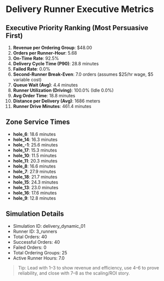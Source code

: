 # Delivery Runner Executive Metrics

## Executive Priority Ranking (Most Persuasive First)
1. **Revenue per Ordering Group**: $48.00
2. **Orders per Runner‑Hour**: 5.68
3. **On‑Time Rate**: 92.5%
4. **Delivery Cycle Time (P90)**: 28.8 minutes
5. **Failed Rate**: 0.0%
6. **Second‑Runner Break‑Even**: 7.0 orders (assumes $25/hr wage, $5 variable cost)
7. **Queue Wait (Avg)**: 4.4 minutes
8. **Runner Utilization (Driving)**: 100.0% (Idle 0.0%)
9. **Avg Order Time**: 18.8 minutes
10. **Distance per Delivery (Avg)**: 1686 meters
11. **Runner Drive Minutes**: 461.4 minutes

## Zone Service Times
- **hole_6**: 18.6 minutes
- **hole_14**: 16.3 minutes
- **hole_-1**: 25.6 minutes
- **hole_17**: 15.3 minutes
- **hole_10**: 11.5 minutes
- **hole_11**: 20.3 minutes
- **hole_8**: 16.6 minutes
- **hole_7**: 27.9 minutes
- **hole_18**: 21.7 minutes
- **hole_15**: 24.3 minutes
- **hole_13**: 23.0 minutes
- **hole_16**: 17.6 minutes
- **hole_9**: 12.8 minutes


## Simulation Details
- Simulation ID: delivery_dynamic_01
- Runner ID: 3_runners
- Total Orders: 40
- Successful Orders: 40
- Failed Orders: 0
- Total Ordering Groups: 25
- Active Runner Hours: 7.0

> Tip: Lead with 1–3 to show revenue and efficiency, use 4–6 to prove reliability, and close with 7–8 as the scaling/ROI story.
